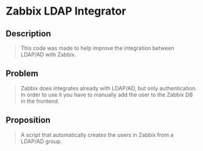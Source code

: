 # Zabbix LDAP Integrator

## Description

> This code was made to help improve the integration between LDAP/AD with Zabbix.
    
## Problem

> Zabbix does integrates already with LDAP/AD, but only authentication. 
In order to use it you have to manually add the user to the Zabbix DB in the 
frontend.
    
## Proposition

> A script that automatically creates the users in Zabbix from a LDAP/AD group.